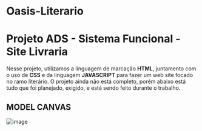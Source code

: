 # Oasis-Literario
# Projeto ADS - Sistema Funcional - Site Livraria
Nesse projeto, utilizamos a linguagem de marcação **HTML**, juntamento com o uso de **CSS** e da linguagem **JAVASCRIPT** para fazer um web site focado no ramo literário. 
O projeto ainda não está completo, porém abaixo está tudo que foi planejado, exigido, e está sendo feito durante o trabalho.


## MODEL CANVAS
![image](https://github.com/user-attachments/assets/e7870084-f9c7-4cfc-b04d-be5b3340986c)

